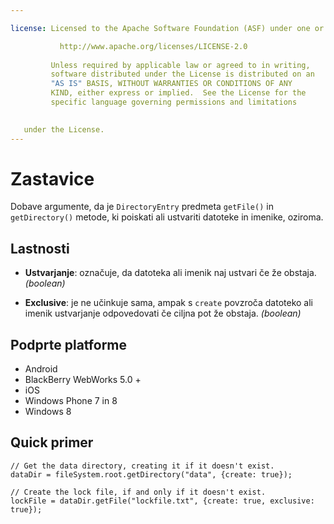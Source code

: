 ```yaml
---

license: Licensed to the Apache Software Foundation (ASF) under one or more contributor license agreements. See the NOTICE file distributed with this work for additional information regarding copyright ownership. The ASF licenses this file to you under the Apache License, Version 2.0 (the "License"); you may not use this file except in compliance with the License. You may obtain a copy of the License at

           http://www.apache.org/licenses/LICENSE-2.0
    
         Unless required by applicable law or agreed to in writing,
         software distributed under the License is distributed on an
         "AS IS" BASIS, WITHOUT WARRANTIES OR CONDITIONS OF ANY
         KIND, either express or implied.  See the License for the
         specific language governing permissions and limitations
    

   under the License.
---
```


# Zastavice

Dobave argumente, da je `DirectoryEntry` predmeta `getFile()` in `getDirectory()` metode, ki poiskati ali ustvariti datoteke in imenike, oziroma.

## Lastnosti

*   **Ustvarjanje**: označuje, da datoteka ali imenik naj ustvari če že obstaja. *(boolean)*

*   **Exclusive**: je ne učinkuje sama, ampak s `create` povzroča datoteko ali imenik ustvarjanje odpovedovati če ciljna pot že obstaja. *(boolean)*

## Podprte platforme

*   Android
*   BlackBerry WebWorks 5.0 +
*   iOS
*   Windows Phone 7 in 8
*   Windows 8

## Quick primer

    // Get the data directory, creating it if it doesn't exist.
    dataDir = fileSystem.root.getDirectory("data", {create: true});
    
    // Create the lock file, if and only if it doesn't exist.
    lockFile = dataDir.getFile("lockfile.txt", {create: true, exclusive: true});
